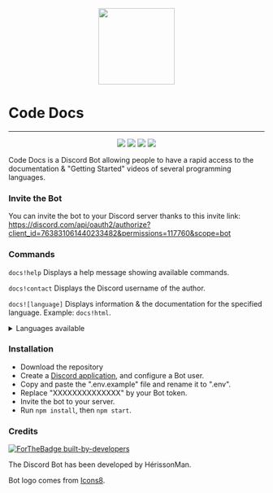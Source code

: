 <p align="center">
    <img src="https://img.icons8.com/flat_round/344/documents.png" width="150">
</p>

# Code Docs
---

<p align="center">
    <img src="https://img.shields.io/github/release/Naereen/StrapDown.js.svg"> 
    <img src="https://img.shields.io/github/license/Naereen/StrapDown.js.svg">
    <img src="https://img.shields.io/badge/Maintained%3F-yes-green.svg">
    <img src="https://img.shields.io/github/downloads/Naereen/StrapDown.js/total.svg">
</p>

Code Docs is a Discord Bot allowing people to have a rapid access to the documentation & "Getting Started" videos of several programming languages.

### Invite the Bot
You can invite the bot to your Discord server thanks to this invite link:
https://discord.com/api/oauth2/authorize?client_id=763831061440233482&permissions=117760&scope=bot

### Commands
`docs!help` Displays a help message showing available commands.

`docs!contact` Displays the Discord username of the author.

`docs![language]` Displays information & the documentation for the specified language. Example: `docs!html`.

<details>
    <summary>Languages available</summary>
    <ul>
    <li>html</li>
    <li>css</li>
    <li>js</li>
    </ul>
</details>

### Installation
- Download the repository
- Create a [Discord application](https://discord.com/developers/applications), and configure a Bot user.
- Copy and paste the ".env.example" file and rename it to ".env".
- Replace "XXXXXXXXXXXXXX" by your Bot token.
- Invite the bot to your server.
- Run `npm install`, then `npm start`.

### Credits
[![ForTheBadge built-by-developers](http://ForTheBadge.com/images/badges/built-by-developers.svg)](https://github.com/HerissonMan-TMP)

The Discord Bot has been developed by HérissonMan.

Bot logo comes from [Icons8](https://icons8.com).
